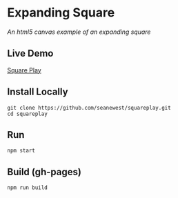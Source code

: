 # Expanding Square
*An html5 canvas example of an expanding square*

## Live Demo
[Square Play](http://seanewest.github.io/squareplay)

## Install Locally
```
git clone https://github.com/seanewest/squareplay.git
cd squareplay
```

## Run
```
npm start
```

## Build (gh-pages)
```
npm run build
```

